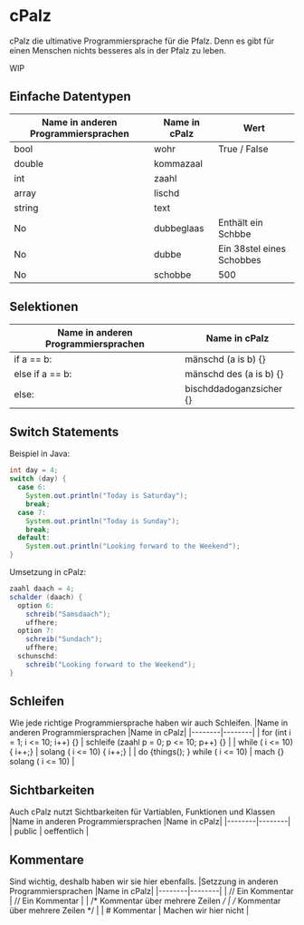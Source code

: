 # cPalz

cPalz die ultimative Programmiersprache für die Pfalz. Denn es gibt für einen Menschen nichts besseres als in der Pfalz zu leben.

WIP

## Einfache Datentypen
|Name in anderen Programmiersprachen |Name in cPalz| Wert|
|--------|--------|--------|
|  bool  |    wohr    | True / False |
|  double  |    kommazaal    |  |
|  int  |    zaahl    |  |
|  array  |    lischd    |  |
|  string  |    text    |  |
|  No  |    dubbeglaas    | Enthält ein Schbbe |
|  No  |    dubbe    | Ein 38stel eines Schobbes |
|  No  |    schobbe    | 500 |

## Selektionen
|Name in anderen Programmiersprachen |Name in cPalz|
|--------|--------|
|  if a == b:  |    mänschd (a is b) {}    |
|  else if a == b:  |    mänschd des (a is b) {}    |
|  else:  |    bischddadoganzsicher {}    |

## Switch Statements
Beispiel in Java:
```java
int day = 4;
switch (day) {
  case 6:
    System.out.println("Today is Saturday");
    break;
  case 7:
    System.out.println("Today is Sunday");
    break;
  default:
    System.out.println("Looking forward to the Weekend");
}
```
Umsetzung in cPalz:
```java
zaahl daach = 4;
schalder (daach) {
  option 6:
    schreib("Samsdaach");
    uffhere;
  option 7:
    schreib("Sundach");
    uffhere;
  schunschd:
    schreib("Looking forward to the Weekend");
}
```

## Schleifen
Wie jede richtige Programmiersprache haben wir auch Schleifen.
|Name in anderen Programmiersprachen |Name in cPalz|
|--------|--------|
|  for (int i = 1; i <= 10; i++) {}  |    schleife (zaahl p = 0; p <= 10; p++) {}    |
|  while ( i <= 10) { i++;}  |    solang ( i <= 10) { i++;}    |
|  do {things(); } while ( i <= 10)  |    mach {} solang ( i <= 10)    |

## Sichtbarkeiten
Auch cPalz nutzt Sichtbarkeiten für Vartiablen, Funktionen und Klassen
|Name in anderen Programmiersprachen |Name in cPalz|
|--------|--------|
|  public  |    oeffentlich    |

## Kommentare
Sind wichtig, deshalb haben wir sie hier ebenfalls.
|Setzzung in anderen Programmiersprachen |Name in cPalz|
|--------|--------|
|  // Ein Kommentar  |    // Ein Kommentar    |
| /* Kommentar über mehrere Zeilen */  |    /* Kommentar über mehrere Zeilen */    |
| # Kommentar   |    Machen wir hier nicht    |
